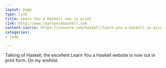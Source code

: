 ```yaml
---
layout: page
type: link
title: Learn You a Haskell now in print
link: http://www.learnyouahaskell.com
content-source: https://convore.com/haskell/learn-you-a-haskell-in-print/
categories: 
- code

---
```

Talking of Haskell, the excellent Learn You a Haskell website is now out in print form. On my wishlist. 
